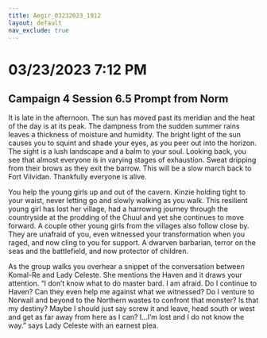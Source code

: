 ```yaml
---
title: Aegir_03232023_1912
layout: default
nav_exclude: true
---
```


# 03/23/2023 7:12 PM
## Campaign 4 Session 6.5 Prompt from Norm

It is late in the afternoon.  The sun has moved past its meridian and the heat of the day is at its peak.  The dampness from the sudden summer rains leaves a thickness of moisture and humidity.  The bright light of the sun causes you to squint and shade your eyes, as you peer out into the horizon. The sight is a lush landscape and a balm to your soul.  Looking back, you see that almost everyone is in varying stages of exhaustion.  Sweat dripping from their brows as they exit the barrow.  This will be a slow march back to Fort Vilvidan.  Thankfully everyone is alive.

You help the young girls up and out of the cavern.  Kinzie holding tight to your waist, never letting go and slowly walking as you walk.  This resilient young girl has lost her village, had a harrowing journey through the countryside at the prodding of the Chuul and yet she continues to move forward.  A couple other young girls from the villages also follow close by.  They are unafraid of you, even witnessed your transformation when you raged, and now cling to you for support.  A dwarven barbarian, terror on the seas and the battlefield, and now protector of children.

As the group walks you overhear a snippet of the conversation between Komal-Re and Lady Celeste.  She mentions the Haven and it draws your attention.
“I don’t know what to do master bard.  I am afraid.  Do I continue to Haven? Can they even help me against what we witnessed?  Do I venture to Norwall and beyond to the Northern wastes to confront that monster?  Is that my destiny?  Maybe I should just say screw it and leave, head south or west and get as far away from here as I can?  I…I’m lost and I do not know the way.” says Lady Celeste with an earnest plea.
